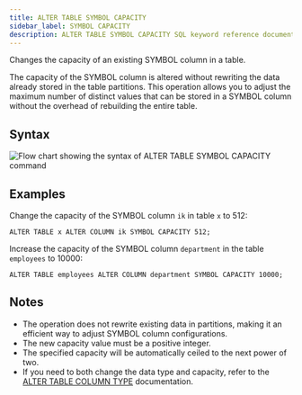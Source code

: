 ```yaml
---
title: ALTER TABLE SYMBOL CAPACITY
sidebar_label: SYMBOL CAPACITY
description: ALTER TABLE SYMBOL CAPACITY SQL keyword reference documentation.
---
```


Changes the capacity of an existing SYMBOL column in a table.

The capacity of the SYMBOL column is altered without rewriting the data already stored in the table partitions. This operation allows you to adjust the maximum number of distinct values that can be stored in a SYMBOL column without the overhead of rebuilding the entire table.

## Syntax

![Flow chart showing the syntax of ALTER TABLE SYMBOL CAPACITY command](/images/docs/diagrams/alterTableSymbolCapacity.svg)

## Examples

Change the capacity of the SYMBOL column `ik` in table `x` to 512:

```questdb-sql
ALTER TABLE x ALTER COLUMN ik SYMBOL CAPACITY 512;
```

Increase the capacity of the SYMBOL column `department` in the table `employees` to 10000:

```questdb-sql
ALTER TABLE employees ALTER COLUMN department SYMBOL CAPACITY 10000;
```

## Notes

- The operation does not rewrite existing data in partitions, making it an efficient way to adjust SYMBOL column configurations.
- The new capacity value must be a positive integer.
- The specified capacity will be automatically ceiled to the next power of two.
- If you need to both change the data type and capacity, refer to the [ALTER TABLE COLUMN TYPE](/docs/reference/sql/alter-table-column-type/) documentation.
